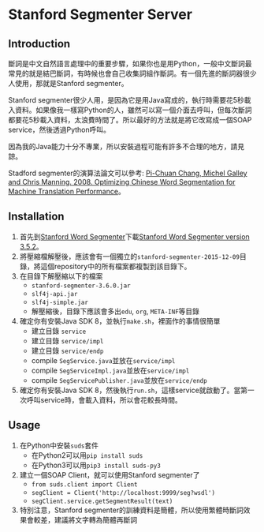 # Stanford Segmenter Server

## Introduction

斷詞是中文自然語言處理中的重要步驟，如果你也是用Python，一般中文斷詞最常見的就是結巴斷詞，有時候也會自己收集詞組作斷詞。有一個先進的斷詞器很少人使用，那就是Stanford segmenter。

Stanford segmenter很少人用，是因為它是用Java寫成的，執行時需要花5秒載入資料。如果像我一樣寫Python的人，雖然可以寫一個介面去呼叫，但每次斷詞都要花5秒載入資料，太浪費時間了。所以最好的方法就是將它改寫成一個SOAP service，然後透過Python呼叫。

因為我的Java能力十分不專業，所以安裝過程可能有許多不合理的地方，請見諒。

Stadford segmenter的演算法論文可以參考: [Pi-Chuan Chang, Michel Galley and Chris Manning. 2008. Optimizing Chinese Word Segmentation for Machine Translation Performance](http://nlp.stanford.edu/pubs/acl-wmt08-cws.pdf)。


## Installation

1. 首先到[Stanford Word Segmenter](http://nlp.stanford.edu/software/segmenter.shtml)下載[Stanford Word Segmenter version 3.5.2](http://nlp.stanford.edu/software/stanford-segmenter-2015-12-09.zip)。
2. 將壓縮檔解壓後，應該會有一個獨立的`stanford-segmenter-2015-12-09`目錄，將這個repository中的所有檔案都複製到該目錄下。
3. 在目錄下解壓縮以下的檔案
    * `stanford-segmenter-3.6.0.jar`
    * `slf4j-api.jar`
    * `slf4j-simple.jar`
    * 解壓縮後，目錄下應該會多出`edu`, `org`, `META-INF`等目錄
4. 確定你有安裝Java SDK 8，並執行`make.sh`，裡面作的事情很簡單
    * 建立目錄 `service`
    * 建立目錄 `service/impl`
    * 建立目錄 `service/endp`
    * compile `SegService.java`並放在`service/impl`
    * compile `SegServiceImpl.java`並放在`service/impl`
    * compile `SegServicePublisher.java`並放在`service/endp`
5. 確定你有安裝Java SDK 8，然後執行`run.sh`，這樣service就啟動了。當第一次呼叫service時，會載入資料，所以會花較長時間。


## Usage

1. 在Python中安裝`suds`套件
    * 在Python2可以用`pip install suds`
    * 在Python3可以用`pip3 install suds-py3`
2. 建立一個SOAP Client，就可以使用Stanford segmenter了
    * `from suds.client import Client`
    * `segClient = Client('http://localhost:9999/seg?wsdl')`
    * `segClient.service.getSegmentResult(text)`
3. 特別注意，Stanford segmenter的訓練資料是簡體，所以使用繁體時斷詞效果會較差，建議將文字轉為簡體再斷詞
